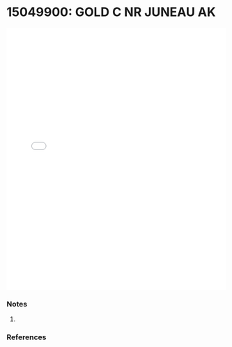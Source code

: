 # 15049900: GOLD C NR JUNEAU AK

<iframe src="/_static/stations/15049900_fdc.html" width="100%" height="600" frameborder="0"></iframe>

### Notes
1. 

### References

